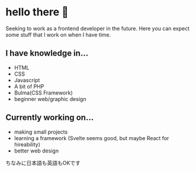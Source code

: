 # hello there 👋
Seeking to work as a frontend developer in the future. Here you can expect some stuff that I work on when I have time.
## I have knowledge in...
- HTML
- CSS
- Javascript
- A bit of PHP
- Bulma(CSS Framework)
- beginner web/graphic design

## Currently working on...
- making small projects
- learning a framework (Svelte seems good, but maybe React for hireability)
- better web design

ちなみに日本語も英語もOKです
